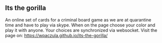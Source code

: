 ## Its the gorilla

An online set of cards for a criminal board game as we are at quarantine time and have to play via skype. When on the page choose your color and play it with anyone. Your choices are synchronized via websocket. Visit the page on:
https://wpaczula.github.io/its-the-gorilla/
